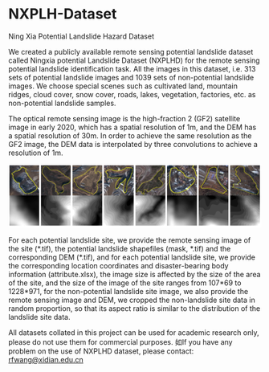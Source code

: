 # NXPLH-Dataset
Ning Xia Potential Landslide Hazard Dataset

We created a publicly available remote sensing potential landslide dataset called Ningxia potential Landslide Dataset (NXPLHD) for the remote sensing potential  landslide identification task.  All the images in this dataset, i.e.  313 sets of potential landslide images and 1039 sets of non-potential landslide images. We choose special scenes such as cultivated land, mountain ridges, cloud cover, snow cover, roads, lakes, vegetation, factories, etc. as non-potential landslide samples.

The optical remote sensing image is the high-fraction 2 (GF2) satellite image in early 2020, which has a spatial resolution of 1m, and the DEM has a spatial resolution of 30m. In order to achieve the same resolution as the GF2 image, the DEM data is interpolated by three convolutions to achieve a resolution of 1m.

![image](./image.png)

For each potential  landslide site, we provide the remote sensing image of the site (\*.tif), the potential  landslide shapefiles (mask, \*.tif) and the corresponding DEM (\*.tif), and for each potential  landslide site, we provide the corresponding location coordinates and disaster-bearing body information (attribute.xlsx), the image size is affected by the size of the area of the site, and the size of the image of the site ranges from 107*69 to 1228\*971, for the non-potential landslide site image, we also provide the remote sensing image and DEM, we cropped the non-landslide site data in random proportion, so that its aspect ratio is similar to the distribution of the landslide site data.

All datasets collated in this project can be used for academic research only, please do not use them for commercial purposes. 如If you have any problem on the use of NXPLHD dataset,  please contact: rfwang@xidian.edu.cn

